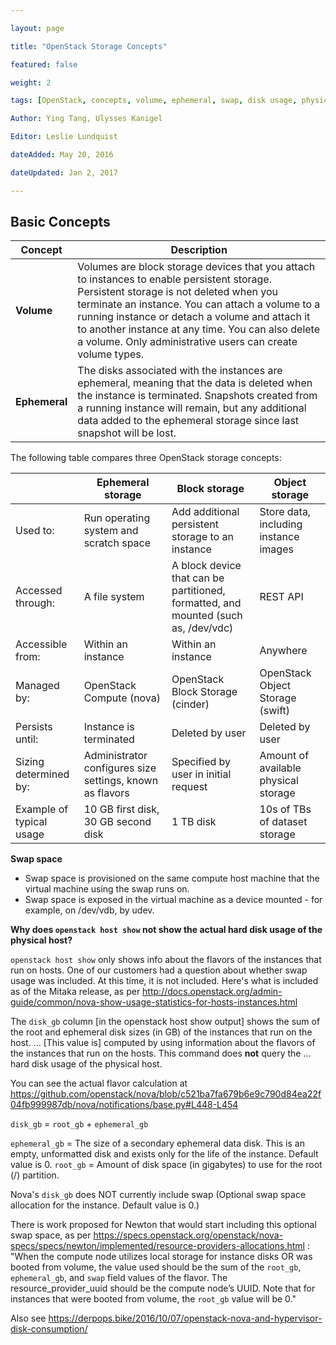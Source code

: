 ```yaml
--- 

layout: page 

title: "OpenStack Storage Concepts" 

featured: false 

weight: 2

tags: [OpenStack, concepts, volume, ephemeral, swap, disk usage, physical, hypervisor, openstack host show] 

Author: Ying Tang, Ulysses Kanigel

Editor: Leslie Lundquist

dateAdded: May 20, 2016

dateUpdated: Jan 2, 2017

--- 
```


## Basic Concepts

| **Concept**   |  **Description**                                      																																																																											|
|---------------|-------------------------------------------------------------------------------------------------------------------------------------------------------------------------------------------------------------------------------------------------------------------------------------------------------------------------------------------------------------------|
| **Volume**    |  Volumes are block storage devices that you attach to instances to enable persistent storage. Persistent storage is not deleted when you terminate an instance. You can attach a volume to a running instance or detach a volume and attach it to another instance at any time. You can also delete a volume. Only administrative users can create volume types.  |
| **Ephemeral** |  The disks associated with the instances are ephemeral, meaning that the data is deleted when the instance is terminated. Snapshots created from a running instance will remain, but any additional data added to the ephemeral storage since last snapshot will be lost.                                                                                         |


The following table compares three OpenStack storage concepts:

|                            | **Ephemeral storage**                                      |	**Block storage**                                                                  |	**Object storage**                  |
|----------------------------|------------------------------------------------------------|------------------------------------------------------------------------------------|----------------------------------------|
| Used to:                   | Run operating system and scratch space                     | Add additional persistent storage to an instance                                   | Store data, including instance images  |
| Accessed through:          | A file system 	                                          | A block device that can be partitioned, formatted, and mounted (such as, /dev/vdc) | REST API                               |
| Accessible from:           | Within an instance                                         | Within an instance 	                                                               | Anywhere                               |
| Managed by: 	             | OpenStack Compute (nova)                                   |	OpenStack Block Storage (cinder)                                                   | OpenStack Object Storage (swift)       |
| Persists until:            | Instance is terminated                                     |	Deleted by user                                                                    | Deleted by user                        |
| Sizing determined by:      | Administrator configures size settings, known as flavors   | Specified by user in initial request 	                                           | Amount of available physical storage   |
| Example of typical usage   | 10 GB first disk, 30 GB second disk                        |  1 TB disk                                                                         | 10s of TBs of dataset storage          |
	 	 	

**Swap space**
* Swap space is provisioned on the same compute host machine that the virtual machine using the swap runs on.
* Swap space is exposed in the virtual machine as a device mounted - for example, on /dev/vdb, by udev.

**Why does `openstack host show` not show the actual hard disk usage of the physical host?**

`openstack host show` only shows info about the flavors of the instances that run on hosts. One of our customers had a question about whether swap usage was included. At this time, it is not included. Here's what is included as of the Mitaka release, as per http://docs.openstack.org/admin-guide/common/nova-show-usage-statistics-for-hosts-instances.html 

The `disk_gb` column [in the openstack host show output] shows the sum of the root and ephemeral disk sizes (in GB) of the instances that run on the host. ... [This value is] computed by using information about the flavors of the instances that run on the hosts. This command does **not** query the ... hard disk usage of the physical host.

You can see the actual flavor calculation at  https://github.com/openstack/nova/blob/c521ba7fa679b6e9c790d84ea22f04fb999987db/nova/notifications/base.py#L448-L454 

`disk_gb` = `root_gb` + `ephemeral_gb`

`ephemeral_gb` = The size of a secondary ephemeral data disk. This is an empty, unformatted disk and exists only for the life of the instance. Default value is 0. 
`root_gb` = Amount of disk space (in gigabytes) to use for the root (/) partition.

Nova's `disk_gb` does NOT currently include swap (Optional swap space allocation for the instance. Default value is 0.)

There is work proposed for Newton that would start including this optional swap space, as per https://specs.openstack.org/openstack/nova-specs/specs/newton/implemented/resource-providers-allocations.html : "When the compute node utilizes local storage for instance disks OR was booted from volume, the value used should be the sum of the `root_gb`, `ephemeral_gb`, and `swap` field values of the flavor. The resource_provider_uuid should be the compute node’s UUID. Note that for instances that were booted from volume, the `root_gb` value will be 0."

Also see https://derpops.bike/2016/10/07/openstack-nova-and-hypervisor-disk-consumption/
